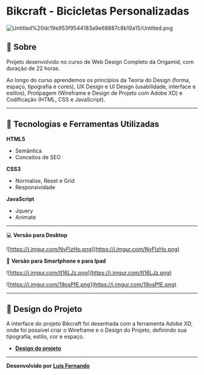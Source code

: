 


# Bikcraft - Bicicletas Personalizadas


![Untitled%20dc19e953f9544183a9e68887c8b19a15/Untitled.png](https://i.imgur.com/95kpWud.png)

## 📖 Sobre

Projeto desenvolvido no curso de Web Design Completo da Origamid, com duração de 22 horas.

Ao longo do curso aprendemos os princípios da Teoria do Design (forma, espaço, tipografia e cores), UX Design e UI Design (usabilidade, interface e estilos), Protipagem (Wireframe e Design de Projeto com Adobe XD) e Codificação (HTML, CSS e JavaScript). 

---

## 🚀 Tecnologias e Ferramentas Utilizadas

**HTML5**

- Semântica
- Conceitos de SEO

**CSS3**

- Normalise, Reset e Grid
- Responsividade

**JavaScript**

- Jquery
- Animate

---


💻 **Versão para Desktop**

![https://i.imgur.com/NvFlzHo.png](https://i.imgur.com/NvFlzHo.png)

📱 **Versão para Smartphone e para Ipad**

![https://i.imgur.com/tI16LJz.png](https://i.imgur.com/tI16LJz.png)

![https://i.imgur.com/19osPfE.png](https://i.imgur.com/19osPfE.png)


---

## 🎨 Design do Projeto

A interface do projeto Bikcraft foi desenhada com a ferramenta Adobe XD, onde foi possível criar o Wireframe e o Design do Projeto, definindo sua tipografia, estilo, cor e espaço.

- **[Design do projeto](https://xd.adobe.com/view/fa12a8bd-90e3-48d5-a117-da8160514135-af41/grid)**

---

**Desenvolvido por [Luis Fernando](https://github.com/lumoura0/)**

